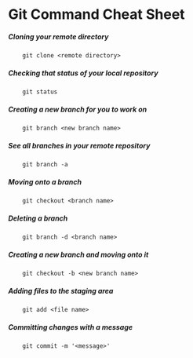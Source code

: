 # Git Command Cheat Sheet

##### Cloning your remote directory
		git clone <remote directory>

##### Checking that status of your local repository
		git status

##### Creating a new branch for you to work on
		git branch <new branch name>

##### See all branches in your remote repository
		git branch -a

##### Moving onto a branch
		git checkout <branch name>

##### Deleting a branch
		git branch -d <branch name>
		
##### Creating a new branch and moving onto it
		git checkout -b <new branch name>

##### Adding files to the staging area
		git add <file name>
		
##### Committing changes with a message
		git commit -m '<message>'
 